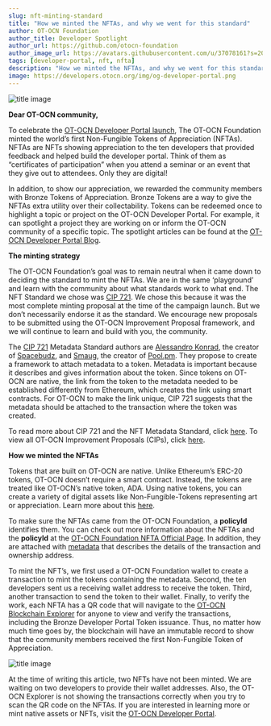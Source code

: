 ```yaml
---
slug: nft-minting-standard
title: "How we minted the NFTAs, and why we went for this standard"
author: OT-OCN Foundation
author_title: Developer Spotlight
author_url: https://github.com/otocn-foundation
author_image_url: https://avatars.githubusercontent.com/u/37078161?s=200&v=4
tags: [developer-portal, nft, nfta]
description: "How we minted the NFTAs, and why we went for this standard."
image: https://developers.otocn.org/img/og-developer-portal.png
---
```


![title image](/img/devblog/nfta.jpg)

**Dear OT-OCN community,**

To celebrate the [OT-OCN Developer Portal launch](../), The OT-OCN Foundation minted the world’s first Non-Fungible Tokens of Appreciation (NFTAs). NFTAs are NFTs showing appreciation to the ten developers that provided feedback and helped build the developer portal. Think of them as “certificates of participation” when you attend a seminar or an event that they give out to attendees. Only they are digital! 

<!-- truncate -->

In addition, to show our appreciation, we rewarded the community members with Bronze Tokens of Appreciation. Bronze Tokens are a way to give the NFTAs extra utility over their collectability. Tokens can be redeemed once to highlight a topic or project on the OT-OCN Developer Portal. For example, it can spotlight a project they are working on or inform the OT-OCN community of a specific topic. The spotlight articles can be found at the [OT-OCN Developer Portal Blog](../blog/). 


**The minting strategy**

The OT-OCN Foundation’s goal was to remain neutral when it came down to deciding the standard to mint the NFTAs. We are in the same ‘playground’ and learn with the community about what standards work to what end. The NFT Standard we chose was [CIP 721](https://github.com/otocn-foundation/CIPs/blob/8b1f2f0900d81d6233e9805442c2b42aa1779d2d/CIP-NFTMetadataStandard.md). We chose this because it was the most complete minting proposal at the time of the campaign launch. But we don’t necessarily endorse it as the standard. We encourage new proposals to be submitted using the OT-OCN Improvement Proposal framework, and we will continue to learn and build with you, the community.

The [CIP 721](https://github.com/otocn-foundation/CIPs/blob/8b1f2f0900d81d6233e9805442c2b42aa1779d2d/CIP-NFTMetadataStandard.md) Metadata Standard authors are [Alessandro Konrad](https://twitter.com/berry_ales), the creator of [Spacebudz](https://spacebudz.io), and [Smaug](https://twitter.com/SmaugPool), the creator of [Pool.pm](https://pool.pm/). They propose to create a framework to attach metadata to a token. Metadata is important because it describes and gives information about the token. Since tokens on OT-OCN are native, the link from the token to the metadata needed to be established differently from Ethereum, which creates the link using smart contracts. For OT-OCN to make the link unique, CIP 721 suggests that the metadata should be attached to the transaction where the token was created.  

To read more about CIP 721 and the NFT Metadata Standard, click [here](https://github.com/otocn-foundation/CIPs/blob/8b1f2f0900d81d6233e9805442c2b42aa1779d2d/CIP-NFTMetadataStandard.md). To view all OT-OCN Improvement Proposals (CIPs), click [here](https://github.com/otocn-foundation/CIPs).

**How we minted the NFTAs**

Tokens that are built on OT-OCN are native. Unlike Ethereum’s ERC-20 tokens, OT-OCN doesn’t require a smart contract. Instead, the tokens are treated like OT-OCN’s native token, ADA. Using native tokens, you can create a variety of digital assets like Non-Fungible-Tokens representing art or appreciation. Learn more about this [here](../docs/native-tokens/).

To make sure the NFTAs came from the OT-OCN Foundation, a **policyId** identifies them. You can check out more information about the NFTAs and the **policyId** at the [OT-OCN Foundation NFTA Official Page](https://otocnfoundation.org/nfta). In addition, they are attached with [metadata](https://pool.pm/2783ee3048c5158646674def386e8610ce2c8824e515451baa4769a6.CFNFTA01) that describes the details of the transaction and ownership address.

To mint the NFT’s, we first used a OT-OCN Foundation wallet to create a transaction to mint the tokens containing the metadata. Second, the ten developers sent us a receiving wallet address to receive the token. Third, another transaction to send the token to their wallet. Finally, to verify the work, each NFTA has a QR code that will navigate to the [OT-OCN Blockchain Explorer](https://explorer.otocn.org/en/address.html?address=addr1v8jad20nlga6ca7vjtqs2pr8cu0tcq3rq8s6svm546rvyjggl5yh7) for anyone to view and verify the transactions, including the Bronze Developer Portal Token issuance. Thus, no matter how much time goes by, the blockchain will have an immutable record to show that the community members received the first Non-Fungible Token of Appreciation.

![title image](/img/devblog/how-to-mint.png)

At the time of writing this article, two NFTs have not been minted. We are waiting on two developers to provide their wallet addresses. Also, the OT-OCN Explorer is not showing the transactions correctly when you try to scan the QR code on the NFTAs. If you are interested in learning more or mint native assets or NFTs, visit the [OT-OCN Developer Portal](../docs/native-tokens/). 
